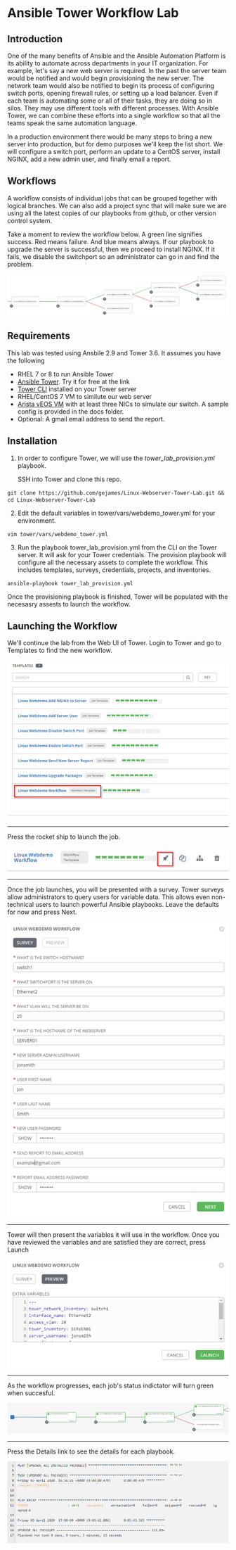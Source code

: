 # Ansible Tower Workflow Lab
## Introduction
One of the many benefits of Ansible and the Ansible Automation Platform is its ability to automate across departments in your IT organization.  For example, let's say a new web server is required. In the past the server team would be notified and would begin provisioning the new server.  The network team would also be notified to begin its process of configuring switch ports, opening firewall rules, or setting up a load balancer. Even if each team is automating some or all of their tasks, they are doing so in silos.  They may use different tools with different processes. With Ansible Tower, we can combine these efforts into a single workflow so that all the teams speak the same automation language.

In a production environment there would be many steps to bring a new server into production, but for demo purposes we'll keep the list short.  We will configure a switch port, perform an update to a CentOS server, install NGINX, add a new admin user, and finally email a report.  

## Workflows

A workflow consists of individual jobs that can be grouped together with logical branches. We can also add a project sync that will make sure we are using all the latest copies of our playbooks from github, or other version control system.

Take a moment to review the workflow below.  A green line signifies success.  Red means failure.  And blue means always.  If our playbook to upgrade the server is successful, then we proceed to install NGINX. If it fails, we disable the switchport so an administrator can go in and find the problem.

![Tower Workflow](docs/workflow1.png)


## Requirements

This lab was tested using Ansbile 2.9 and Tower 3.6.  It assumes you have the following

- RHEL 7 or 8 to run Ansible Tower
- [Ansible Tower](https://www.ansible.com/products/tower). Try it for free at the link 
- [Tower CLI](https://docs.ansible.com/ansible-tower/3.5.3/html/towerapi/tower_cli.html) installed on your Tower server
- RHEL/CentOS 7 VM to similute our web server
- [Arista vEOS VM](https://www.arista.com/en/support/software-download) with at least three NICs to simulate our switch.  A sample config is provided in the docs folder.
- Optional:  A gmail email address to send the report.


## Installation

1. In order to configure Tower, we will use the *tower_lab_provision.yml* playbook.   

   SSH into Tower and clone this repo.

```
git clone https://github.com/gejames/Linux-Webserver-Tower-Lab.git && cd Linux-Webserver-Tower-Lab
```

2. Edit the default variables in tower/vars/webdemo_tower.yml for your environment.  

```
vim tower/vars/webdemo_tower.yml
```

3. Run the playbook tower_lab_provision.yml from the CLI on the Tower server. It will ask for your Tower credentials. The provision playbook will configure all the necessary assets to complete the workflow. This includes templates, surveys, credentials, projects, and inventories.   

```
ansible-playbook tower_lab_provision.yml
```

   Once the provisioning playbook is finished, Tower will be populated with the necesasry assests to launch the workflow.

## Launching the Workflow

We'll continue the lab from the Web UI of Tower.  Login to Tower and go to Templates to find the new workflow.

![Job Templates](docs/templates1.png)

---
Press the rocket ship to launch the job.

![Rocketship](docs/rocketship.png)

---
Once the job launches, you will be presented with a survey. Tower surveys allow administrators to query users for variable data.  This allows even non-technical users to launch powerful Ansible playbooks.  Leave the defaults for now and press Next.

![Survey1](docs/survey1.png)

---
Tower will then present the variables it will use in the workflow.  Once you have reviewed the variables and are satisfied they are correct, press Launch

![Survey2](docs/survey2.png)

---

As the workflow progresses, each job's status indictator will turn green when succesful.   

![Workflow2](docs/workflow2.png)

---

Press the Details link to see the details for each playbook.

![Details](docs/details1.png)


